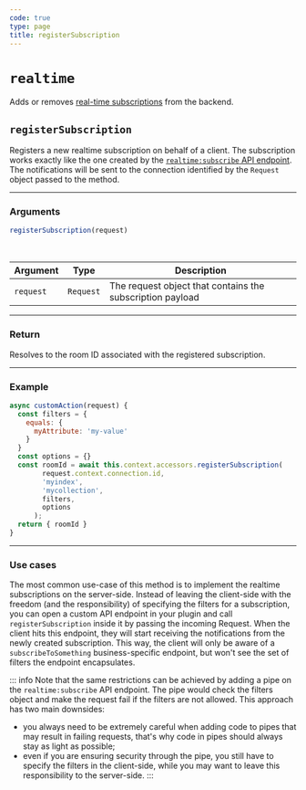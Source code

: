 ```yaml
---
code: true
type: page
title: registerSubscription
---
```


# `realtime`

Adds or removes [real-time subscriptions](/core/2/guides/essentials/real-time) from the backend.

## `registerSubscription`

Registers a new realtime subscription on behalf of a client. The subscription works exactly like the one created by the [`realtime:subscribe` API endpoint](/api/controllers/realtime/subscribe/index.md). The notifications will be sent to the connection identified by the `Request` object passed to the method.

---

### Arguments

```js
registerSubscription(request)
```

<br/>

| Argument | Type | Description |
|----------|------|-------------|
| `request` | `Request` | The request object that contains the subscription payload |

---

### Return

Resolves to the room ID associated with the registered subscription.

---

### Example

```js
async customAction(request) {
  const filters = {
    equals: {
      myAttribute: 'my-value'
    }
  }
  const options = {}
  const roomId = await this.context.accessors.registerSubscription(
        request.context.connection.id,
        'myindex',
        'mycollection',
        filters,
        options
      );
  return { roomId }
}
```

---

### Use cases

The most common use-case of this method is to implement the realtime subscriptions on the server-side. Instead of leaving the client-side with the freedom (and the responsibility) of specifying the filters for a subscription, you can open a custom API endpoint in your plugin and call `registerSubscription` inside it by passing the incoming Request. When the client hits this endpoint, they will start receiving the notifications from the newly created subscription. This way, the client will only be aware of a `subscribeToSomething` business-specific endpoint, but won't see the set of filters the endpoint encapsulates. 

::: info
Note that the same restrictions can be achieved by adding a pipe on the `realtime:subscribe` API endpoint. The pipe would check the filters object and make the request fail if the filters are not allowed. This approach has two main downsides:
* you always need to be extremely careful when adding code to pipes that may result in failing requests, that's why code in pipes should always stay as light as possible;
* even if you are ensuring security through the pipe, you still have to specify the filters in the client-side, while you may want to leave this responsibility to the server-side.
:::
